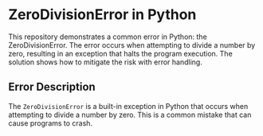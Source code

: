 # ZeroDivisionError in Python

This repository demonstrates a common error in Python: the ZeroDivisionError.  The error occurs when attempting to divide a number by zero, resulting in an exception that halts the program execution. The solution shows how to mitigate the risk with error handling.

## Error Description

The `ZeroDivisionError` is a built-in exception in Python that occurs when attempting to divide a number by zero. This is a common mistake that can cause programs to crash.